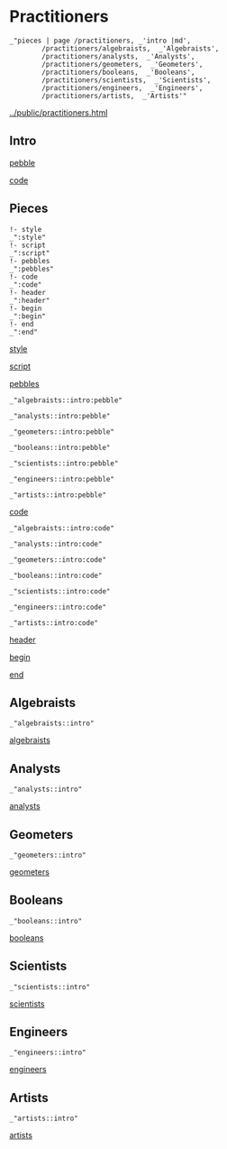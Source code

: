 # Practitioners

    _"pieces | page /practitioners, _'intro |md',
            /practitioners/algebraists,  _'Algebraists',
            /practitioners/analysts,  _'Analysts',
            /practitioners/geometers,  _'Geometers',
            /practitioners/booleans,  _'Booleans',
            /practitioners/scientists,  _'Scientists',
            /practitioners/engineers,  _'Engineers',
            /practitioners/artists,  _'Artists'"

[../public/practitioners.html](# "save:")


## Intro

[pebble]()

[code]()

## Pieces

    !- style
    _":style"
    !- script
    _":script"
    !- pebbles
    _":pebbles"
    !- code
    _":code"
    !- header
    _":header"
    !- begin
    _":begin"
    !- end
    _":end"

[style]() 

[script]()

[pebbles]()

    _"algebraists::intro:pebble"

    _"analysts::intro:pebble"

    _"geometers::intro:pebble"

    _"booleans::intro:pebble"

    _"scientists::intro:pebble"

    _"engineers::intro:pebble"

    _"artists::intro:pebble"


[code]()

    _"algebraists::intro:code"

    _"analysts::intro:code"

    _"geometers::intro:code"

    _"booleans::intro:code"

    _"scientists::intro:code"

    _"engineers::intro:code"

    _"artists::intro:code"


[header]()

[begin]()

[end]()

## Algebraists

    _"algebraists::intro"


[algebraists](pages/practitioners_algebraists.md "load:")

## Analysts

    _"analysts::intro"


[analysts](pages/practitioners_analysts.md "load:")

## Geometers

    _"geometers::intro"


[geometers](pages/practitioners_geometers.md "load:")

## Booleans

    _"booleans::intro"


[booleans](pages/practitioners_booleans.md "load:")

## Scientists

    _"scientists::intro"


[scientists](pages/practitioners_scientists.md "load:")

## Engineers

    _"engineers::intro"


[engineers](pages/practitioners_engineers.md "load:")

## Artists

    _"artists::intro"


[artists](pages/practitioners_artists.md "load:")